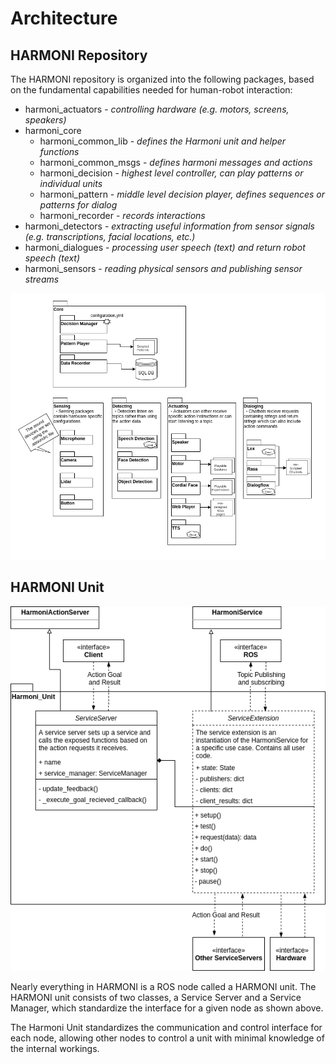 # Architecture

## HARMONI Repository
The HARMONI repository is organized into the following packages, based on the fundamental capabilities needed for human-robot interaction:
  - harmoni_actuators - _controlling hardware (e.g. motors, screens, speakers)_
  - harmoni_core
    - harmoni_common_lib - _defines the Harmoni unit and helper functions_
    - harmoni_common_msgs - _defines harmoni messages and actions_
    - harmoni_decision - _highest level controller, can play patterns or individual units_
    - harmoni_pattern - _middle level decision player, defines sequences or patterns for dialog_
    - harmoni_recorder - _records interactions_
  - harmoni_detectors - _extracting useful information from sensor signals (e.g. transcriptions, facial locations, etc.)_
  - harmoni_dialogues - _processing user speech (text) and return robot speech (text)_
  - harmoni_sensors - _reading physical sensors and publishing sensor streams_

![packges](../images/PackageOrganization.png)


## HARMONI Unit

![unit](../images/HarmoniUnitUML.png)

Nearly everything in HARMONI is a ROS node called a HARMONI unit. The HARMONI unit consists of two classes, a Service Server and a Service Manager, which standardize the interface for a given node as shown above.

The Harmoni Unit standardizes the communication and control interface for each node, allowing other nodes to control a unit with minimal knowledge of the internal workings. 
